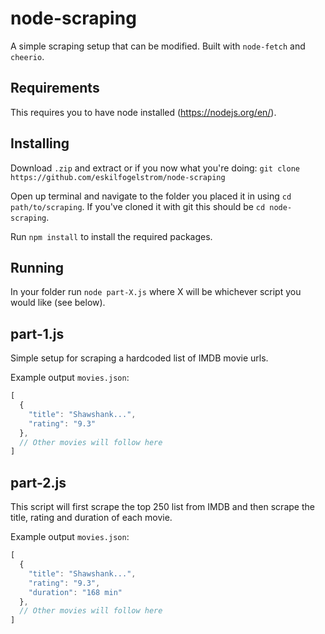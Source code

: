 # node-scraping
A simple scraping setup that can be modified. Built with `node-fetch` and `cheerio`.

## Requirements
This requires you to have node installed (https://nodejs.org/en/).

## Installing
Download `.zip` and extract or if you now what you're doing:
`git clone https://github.com/eskilfogelstrom/node-scraping`

Open up terminal and navigate to the folder you placed it in using `cd path/to/scraping`. If you've cloned it with git this should be `cd node-scraping`.

Run `npm install` to install the required packages.

## Running
In your folder run `node part-X.js` where X will be whichever script you would like (see below).

## part-1.js
Simple setup for scraping a hardcoded list of IMDB movie urls.

Example output `movies.json`:
```js
[
  {
    "title": "Shawshank...",
    "rating": "9.3"
  },
  // Other movies will follow here
]
```

## part-2.js
This script will first scrape the top 250 list from IMDB and then scrape the title, rating and duration of each movie.

Example output `movies.json`:
```js
[
  {
    "title": "Shawshank...",
    "rating": "9.3",
    "duration": "168 min"
  },
  // Other movies will follow here
]
```
